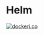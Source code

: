 # Helm

[![dockeri.co](http://dockeri.co/image/creatiweb/helm)](https://registry.hub.docker.com/r/creatiweb/helm/)
